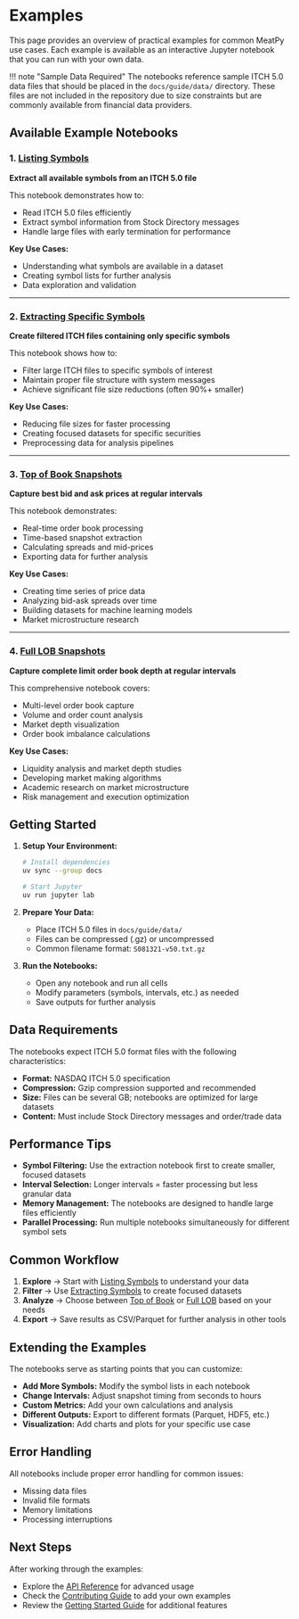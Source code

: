 # Examples

This page provides an overview of practical examples for common MeatPy use cases. Each example is available as an interactive Jupyter notebook that you can run with your own data.

!!! note "Sample Data Required"
    The notebooks reference sample ITCH 5.0 data files that should be placed in the `docs/guide/data/` directory. These files are not included in the repository due to size constraints but are commonly available from financial data providers.

## Available Example Notebooks

### 1. [Listing Symbols](01_listing_symbols.ipynb)
**Extract all available symbols from an ITCH 5.0 file**

This notebook demonstrates how to:
- Read ITCH 5.0 files efficiently
- Extract symbol information from Stock Directory messages
- Handle large files with early termination for performance

**Key Use Cases:**
- Understanding what symbols are available in a dataset
- Creating symbol lists for further analysis
- Data exploration and validation

---

### 2. [Extracting Specific Symbols](02_extracting_symbols.ipynb)
**Create filtered ITCH files containing only specific symbols**

This notebook shows how to:
- Filter large ITCH files to specific symbols of interest
- Maintain proper file structure with system messages
- Achieve significant file size reductions (often 90%+ smaller)

**Key Use Cases:**
- Reducing file sizes for faster processing
- Creating focused datasets for specific securities
- Preprocessing data for analysis pipelines

---

### 3. [Top of Book Snapshots](03_top_of_book_snapshots.ipynb)
**Capture best bid and ask prices at regular intervals**

This notebook demonstrates:
- Real-time order book processing
- Time-based snapshot extraction
- Calculating spreads and mid-prices
- Exporting data for further analysis

**Key Use Cases:**
- Creating time series of price data
- Analyzing bid-ask spreads over time
- Building datasets for machine learning models
- Market microstructure research

---

### 4. [Full LOB Snapshots](04_full_lob_snapshots.ipynb)
**Capture complete limit order book depth at regular intervals**

This comprehensive notebook covers:
- Multi-level order book capture
- Volume and order count analysis
- Market depth visualization
- Order book imbalance calculations

**Key Use Cases:**
- Liquidity analysis and market depth studies
- Developing market making algorithms
- Academic research on market microstructure
- Risk management and execution optimization

## Getting Started

1. **Setup Your Environment:**
   ```bash
   # Install dependencies
   uv sync --group docs

   # Start Jupyter
   uv run jupyter lab
   ```

2. **Prepare Your Data:**
   - Place ITCH 5.0 files in `docs/guide/data/`
   - Files can be compressed (.gz) or uncompressed
   - Common filename format: `S081321-v50.txt.gz`

3. **Run the Notebooks:**
   - Open any notebook and run all cells
   - Modify parameters (symbols, intervals, etc.) as needed
   - Save outputs for further analysis

## Data Requirements

The notebooks expect ITCH 5.0 format files with the following characteristics:

- **Format:** NASDAQ ITCH 5.0 specification
- **Compression:** Gzip compression supported and recommended
- **Size:** Files can be several GB; notebooks are optimized for large datasets
- **Content:** Must include Stock Directory messages and order/trade data

## Performance Tips

- **Symbol Filtering:** Use the extraction notebook first to create smaller, focused datasets
- **Interval Selection:** Longer intervals = faster processing but less granular data
- **Memory Management:** The notebooks are designed to handle large files efficiently
- **Parallel Processing:** Run multiple notebooks simultaneously for different symbol sets

## Common Workflow

1. **Explore** → Start with [Listing Symbols](01_listing_symbols.ipynb) to understand your data
2. **Filter** → Use [Extracting Symbols](02_extracting_symbols.ipynb) to create focused datasets
3. **Analyze** → Choose between [Top of Book](03_top_of_book_snapshots.ipynb) or [Full LOB](04_full_lob_snapshots.ipynb) based on your needs
4. **Export** → Save results as CSV/Parquet for further analysis in other tools

## Extending the Examples

The notebooks serve as starting points that you can customize:

- **Add More Symbols:** Modify the symbol lists in each notebook
- **Change Intervals:** Adjust snapshot timing from seconds to hours
- **Custom Metrics:** Add your own calculations and analysis
- **Different Outputs:** Export to different formats (Parquet, HDF5, etc.)
- **Visualization:** Add charts and plots for your specific use case

## Error Handling

All notebooks include proper error handling for common issues:
- Missing data files
- Invalid file formats
- Memory limitations
- Processing interruptions

## Next Steps

After working through the examples:
- Explore the [API Reference](../api/overview.md) for advanced usage
- Check the [Contributing Guide](../contributing.md) to add your own examples
- Review the [Getting Started Guide](getting-started.md) for additional features
